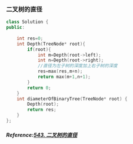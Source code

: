 ### 二叉树的直径
```cpp
class Solution {
public:
	
    int res=0;
    int Depth(TreeNode* root){
        if(root){
            int m=Depth(root->left);
            int n=Depth(root->right);
            //直径为左子树的深度加上右子树的深度
            res=max(res,m+n);
            return max(m+1,n+1);
        }
        return 0;
    }
    int diameterOfBinaryTree(TreeNode* root) {
        Depth(root);
        return res;
    }
};
```

##### Reference:[543. 二叉树的直径](https://leetcode.cn/problems/diameter-of-binary-tree/)